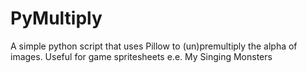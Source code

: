 # PyMultiply
A simple python script that uses Pillow to (un)premultiply the alpha of images. Useful for game spritesheets e.e. My Singing Monsters
